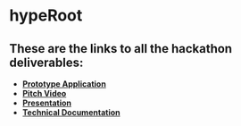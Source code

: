 # hypeRoot

## These are the links to all the hackathon deliverables:
- [**Prototype Application**](https://hyperoot.blurrys.in/)
- [**Pitch Video**](https://youtu.be/DYeGJa73xVM)
- [**Presentation**](https://github.com/BlurryFace04/bitcoin-scaling-hackathon/blob/main/hypeRoot-hackathon-submission/hypeRoot-presesntation)
- [**Technical Documentation**](https://github.com/BlurryFace04/bitcoin-scaling-hackathon/blob/main/hypeRoot-hackathon-submission/hypeRoot-Project-Documentation.pdf)
